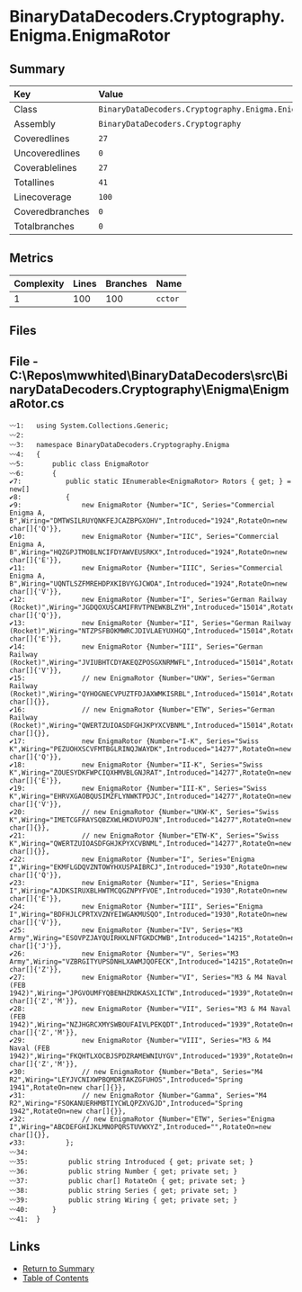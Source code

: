 ﻿# BinaryDataDecoders.Cryptography.Enigma.EnigmaRotor

## Summary

| Key             | Value                                                |
| :-------------- | :--------------------------------------------------- |
| Class           | `BinaryDataDecoders.Cryptography.Enigma.EnigmaRotor` |
| Assembly        | `BinaryDataDecoders.Cryptography`                    |
| Coveredlines    | `27`                                                 |
| Uncoveredlines  | `0`                                                  |
| Coverablelines  | `27`                                                 |
| Totallines      | `41`                                                 |
| Linecoverage    | `100`                                                |
| Coveredbranches | `0`                                                  |
| Totalbranches   | `0`                                                  |

## Metrics

| Complexity | Lines | Branches | Name    |
| :--------- | :---- | :------- | :------ |
| 1          | 100   | 100      | `cctor` |

## Files

## File - C:\Repos\mwwhited\BinaryDataDecoders\src\BinaryDataDecoders.Cryptography\Enigma\EnigmaRotor.cs

```CSharp
〰1:   using System.Collections.Generic;
〰2:   
〰3:   namespace BinaryDataDecoders.Cryptography.Enigma
〰4:   {
〰5:       public class EnigmaRotor
〰6:       {
✔7:           public static IEnumerable<EnigmaRotor> Rotors { get; } = new[]
✔8:           {
✔9:               new EnigmaRotor {Number="IC", Series="Commercial Enigma A, B",Wiring="DMTWSILRUYQNKFEJCAZBPGXOHV",Introduced="1924",RotateOn=new char[]{'Q'}},
✔10:              new EnigmaRotor {Number="IIC", Series="Commercial Enigma A, B",Wiring="HQZGPJTMOBLNCIFDYAWVEUSRKX",Introduced="1924",RotateOn=new char[]{'E'}},
✔11:              new EnigmaRotor {Number="IIIC", Series="Commercial Enigma A, B",Wiring="UQNTLSZFMREHDPXKIBVYGJCWOA",Introduced="1924",RotateOn=new char[]{'V'}},
✔12:              new EnigmaRotor {Number="I", Series="German Railway (Rocket)",Wiring="JGDQOXUSCAMIFRVTPNEWKBLZYH",Introduced="15014",RotateOn=new char[]{'Q'}},
✔13:              new EnigmaRotor {Number="II", Series="German Railway (Rocket)",Wiring="NTZPSFBOKMWRCJDIVLAEYUXHGQ",Introduced="15014",RotateOn=new char[]{'E'}},
✔14:              new EnigmaRotor {Number="III", Series="German Railway (Rocket)",Wiring="JVIUBHTCDYAKEQZPOSGXNRMWFL",Introduced="15014",RotateOn=new char[]{'V'}},
✔15:              // new EnigmaRotor {Number="UKW", Series="German Railway (Rocket)",Wiring="QYHOGNECVPUZTFDJAXWMKISRBL",Introduced="15014",RotateOn=new char[]{}},
✔16:              // new EnigmaRotor {Number="ETW", Series="German Railway (Rocket)",Wiring="QWERTZUIOASDFGHJKPYXCVBNML",Introduced="15014",RotateOn=new char[]{}},
✔17:              new EnigmaRotor {Number="I-K", Series="Swiss K",Wiring="PEZUOHXSCVFMTBGLRINQJWAYDK",Introduced="14277",RotateOn=new char[]{'Q'}},
✔18:              new EnigmaRotor {Number="II-K", Series="Swiss K",Wiring="ZOUESYDKFWPCIQXHMVBLGNJRAT",Introduced="14277",RotateOn=new char[]{'E'}},
✔19:              new EnigmaRotor {Number="III-K", Series="Swiss K",Wiring="EHRVXGAOBQUSIMZFLYNWKTPDJC",Introduced="14277",RotateOn=new char[]{'V'}},
✔20:              // new EnigmaRotor {Number="UKW-K", Series="Swiss K",Wiring="IMETCGFRAYSQBZXWLHKDVUPOJN",Introduced="14277",RotateOn=new char[]{}},
✔21:              // new EnigmaRotor {Number="ETW-K", Series="Swiss K",Wiring="QWERTZUIOASDFGHJKPYXCVBNML",Introduced="14277",RotateOn=new char[]{}},
✔22:              new EnigmaRotor {Number="I", Series="Enigma I",Wiring="EKMFLGDQVZNTOWYHXUSPAIBRCJ",Introduced="1930",RotateOn=new char[]{'Q'}},
✔23:              new EnigmaRotor {Number="II", Series="Enigma I",Wiring="AJDKSIRUXBLHWTMCQGZNPYFVOE",Introduced="1930",RotateOn=new char[]{'E'}},
✔24:              new EnigmaRotor {Number="III", Series="Enigma I",Wiring="BDFHJLCPRTXVZNYEIWGAKMUSQO",Introduced="1930",RotateOn=new char[]{'V'}},
✔25:              new EnigmaRotor {Number="IV", Series="M3 Army",Wiring="ESOVPZJAYQUIRHXLNFTGKDCMWB",Introduced="14215",RotateOn=new char[]{'J'}},
✔26:              new EnigmaRotor {Number="V", Series="M3 Army",Wiring="VZBRGITYUPSDNHLXAWMJQOFECK",Introduced="14215",RotateOn=new char[]{'Z'}},
✔27:              new EnigmaRotor {Number="VI", Series="M3 & M4 Naval (FEB 1942)",Wiring="JPGVOUMFYQBENHZRDKASXLICTW",Introduced="1939",RotateOn=new char[]{'Z','M'}},
✔28:              new EnigmaRotor {Number="VII", Series="M3 & M4 Naval (FEB 1942)",Wiring="NZJHGRCXMYSWBOUFAIVLPEKQDT",Introduced="1939",RotateOn=new char[]{'Z','M'}},
✔29:              new EnigmaRotor {Number="VIII", Series="M3 & M4 Naval (FEB 1942)",Wiring="FKQHTLXOCBJSPDZRAMEWNIUYGV",Introduced="1939",RotateOn=new char[]{'Z','M'}},
✔30:              // new EnigmaRotor {Number="Beta", Series="M4 R2",Wiring="LEYJVCNIXWPBQMDRTAKZGFUHOS",Introduced="Spring 1941",RotateOn=new char[]{}},
✔31:              // new EnigmaRotor {Number="Gamma", Series="M4 R2",Wiring="FSOKANUERHMBTIYCWLQPZXVGJD",Introduced="Spring 1942",RotateOn=new char[]{}},
✔32:              // new EnigmaRotor {Number="ETW", Series="Enigma I",Wiring="ABCDEFGHIJKLMNOPQRSTUVWXYZ",Introduced="",RotateOn=new char[]{}},
✔33:          };
〰34:  
〰35:          public string Introduced { get; private set; }
〰36:          public string Number { get; private set; }
〰37:          public char[] RotateOn { get; private set; }
〰38:          public string Series { get; private set; }
〰39:          public string Wiring { get; private set; }
〰40:      }
〰41:  }
```

## Links

* [Return to Summary](Summary.md)
* [Table of Contents](../TOC.md)

